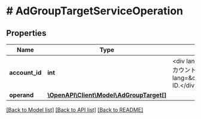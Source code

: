 # # AdGroupTargetServiceOperation

## Properties

Name | Type | Description | Notes
------------ | ------------- | ------------- | -------------
**account_id** | **int** | &lt;div lang&#x3D;\&quot;ja\&quot;&gt;アカウントIDです。&lt;/div&gt; &lt;div lang&#x3D;\&quot;en\&quot;&gt;Account ID.&lt;/div&gt; |
**operand** | [**\OpenAPI\Client\Model\AdGroupTarget[]**](AdGroupTarget.md) |  |

[[Back to Model list]](../../README.md#models) [[Back to API list]](../../README.md#endpoints) [[Back to README]](../../README.md)
